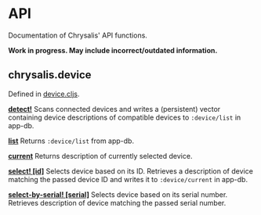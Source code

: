 # API

Documentation of Chrysalis' API functions.

**Work in progress. May include incorrect/outdated information.**


## chrysalis.device

Defined in [device.cljs](/src/chrysalis/device.cljs).

[**detect!**](/src/chrysalis/device.cljs#L135-L136)
Scans connected devices and writes a (persistent) vector containing device descriptions of compatible devices to 
`:device/list` in app-db.

[**list**](/src/chrysalis/device.cljs#L138-L139)
Returns `:device/list` from app-db.

[**current**](/src/chrysalis/device.cljs#L141-L142)
Returns description of currently selected device.

[**select! [id]**](/src/chrysalis/device.cljs#L144-L145)
Selects device based on its ID. Retrieves a description of device matching the passed device ID and writes it to `:device/current` in app-db.

[**select-by-serial! [serial]**](/src/chrysalis/device.cljs#L147-L148)
Selects device based on its serial number. Retrieves description of device matching the passed serial number.

